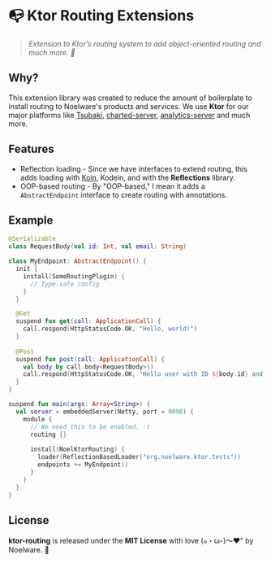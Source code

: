 # 📭 Ktor Routing Extensions
> *Extension to Ktor’s routing system to add object-oriented routing and much more. 💜*

## Why?
This extension library was created to reduce the amount of boilerplate to install routing to Noelware's products and services. We use **Ktor** for our major platforms like [Tsubaki](https://github.com/arisuland/tsubaki), [charted-server](https://github.com/charted-dev/charted), [analytics-server](https://github.com/Noelware/analytics-server) and much more.

## Features
- Reflection loading - Since we have interfaces to extend routing, this adds loading with [Koin](https://insert-koin.io), Kodein, and with the **Reflections** library.
- OOP-based routing - By "OOP-based," I mean it adds a `AbstractEndpoint` interface to create routing with annotations.

## Example
```kotlin
@Serializable
class RequestBody(val id: Int, val email: String)

class MyEndpoint: AbstractEndpoint() {
  init {
    install(SomeRoutingPlugin) {
      // type-safe config
    }
  }

  @Get
  suspend fun get(call: ApplicationCall) {
    call.respond(HttpStatusCode.OK, "Hello, world!")
  }
  
  @Post
  suspend fun post(call: ApplicationCall) {
    val body by call.body<RequestBody>()
    call.respond(HttpStatusCode.OK, "Hello user with ID ${body.id} and email ${body.email}!")
  }
}

suspend fun main(args: Array<String>) {
  val server = embeddedServer(Netty, port = 9090) {
    module {
      // We need this to be enabled. :(
      routing {}
      
      install(NoelKtorRouting) {
        loader(ReflectionBasedLoader("org.noelware.ktor.tests"))
        endpoints += MyEndpoint()
      }
    }
  }
}
```

## License
**ktor-routing** is released under the **MIT License** with love (๑・ω-)～♥” by Noelware. 💜
